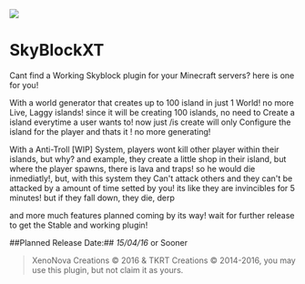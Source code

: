 ![](http://orig09.deviantart.net/44cf/f/2016/050/7/6/sky_block_by_biodrawxel_d50ynd0_by_skyladd-d9se2lq.png)
# SkyBlockXT

  Cant find a Working Skyblock plugin for your Minecraft servers? here is one for you!
  
  With a world generator that creates up to 100 island in just 1 World! no more Live, Laggy islands!
  since it will be creating 100 islands, no need to Create a island everytime a user wants to! now just /is create
  will only Configure the island for the player and thats it ! no more generating!
  
  With a Anti-Troll [WIP] System, players wont kill other player within their islands, but why?
  and example, they create a little shop in their island, but where the player spawns, there is lava and traps!
  so he would die inmediatly!, but, with this system they Can't attack others and they can't be attacked by
  a amount of time setted by you! its like they are invincibles for 5 minutes! but if they fall down, they die, derp
  
  and more much features planned coming by its way! wait for further release to get the Stable and working plugin!
  
  
  ##Planned Release Date:## *15/04/16* or Sooner


> XenoNova Creations © 2016 & TKRT Creations © 2014-2016, you may use this plugin, but not claim it as yours.
